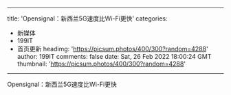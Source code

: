 
---
title: 'Opensignal：新西兰5G速度比Wi-Fi更快'
categories: 
 - 新媒体
 - 199IT
 - 首页更新
headimg: 'https://picsum.photos/400/300?random=4288'
author: 199IT
comments: false
date: Sat, 26 Feb 2022 18:00:24 GMT
thumbnail: 'https://picsum.photos/400/300?random=4288'
---

<div>   
Opensignal：新西兰5G速度比Wi-Fi更快  
</div>
            